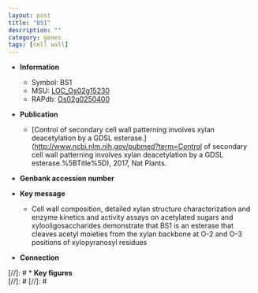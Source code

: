 ```yaml
---
layout: post
title: "BS1"
description: ""
category: genes
tags: [cell wall]
---
```


* **Information**  
    + Symbol: BS1  
    + MSU: [LOC_Os02g15230](http://rice.plantbiology.msu.edu/cgi-bin/ORF_infopage.cgi?orf=LOC_Os02g15230)  
    + RAPdb: [Os02g0250400](http://rapdb.dna.affrc.go.jp/viewer/gbrowse_details/irgsp1?name=Os02g0250400)  

* **Publication**  
    + [Control of secondary cell wall patterning involves xylan deacetylation by a GDSL esterase.](http://www.ncbi.nlm.nih.gov/pubmed?term=Control of secondary cell wall patterning involves xylan deacetylation by a GDSL esterase.%5BTitle%5D), 2017, Nat Plants.

* **Genbank accession number**  

* **Key message**  
    + Cell wall composition, detailed xylan structure characterization and enzyme kinetics and activity assays on acetylated sugars and xylooligosaccharides demonstrate that BS1 is an esterase that cleaves acetyl moieties from the xylan backbone at O-2 and O-3 positions of xylopyranosyl residues

* **Connection**  

[//]: # * **Key figures**  
[//]: # 
[//]: # 

